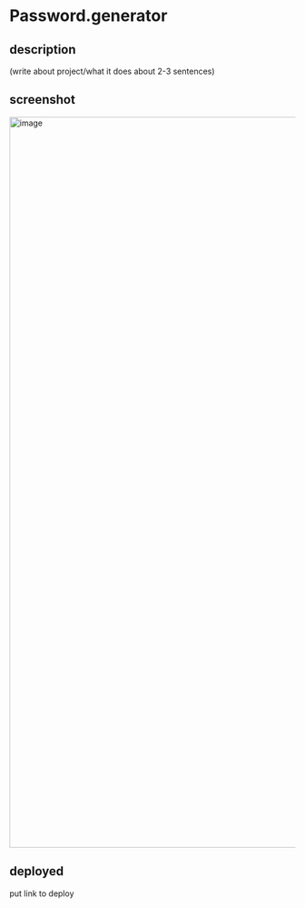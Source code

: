 # Password.generator

## description
(write about project/what it does about 2-3 sentences)

## screenshot
<img width="1285" alt="image" src="https://github.com/kahlilbausley/Password.generator/assets/42008951/5b7f196f-879c-4af9-b3cc-cb48cbeeb2e0">

## deployed
put link to deploy

